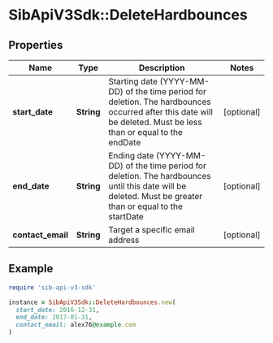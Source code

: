 # SibApiV3Sdk::DeleteHardbounces

## Properties

| Name | Type | Description | Notes |
| ---- | ---- | ----------- | ----- |
| **start_date** | **String** | Starting date (YYYY-MM-DD) of the time period for deletion. The hardbounces occurred after this date will be deleted. Must be less than or equal to the endDate | [optional] |
| **end_date** | **String** | Ending date (YYYY-MM-DD) of the time period for deletion. The hardbounces until this date will be deleted. Must be greater than or equal to the startDate | [optional] |
| **contact_email** | **String** | Target a specific email address | [optional] |

## Example

```ruby
require 'sib-api-v3-sdk'

instance = SibApiV3Sdk::DeleteHardbounces.new(
  start_date: 2016-12-31,
  end_date: 2017-01-31,
  contact_email: alex76@example.com
)
```

